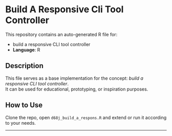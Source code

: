 # Build A Responsive Cli Tool Controller

This repository contains an auto-generated R file for:

- build a responsive CLI tool controller
- **Language**: R

## Description

This file serves as a base implementation for the concept: *build a responsive CLI tool controller*.  
It can be used for educational, prototyping, or inspiration purposes.

## How to Use

Clone the repo, open `d68j_build_a_respons.R` and extend or run it according to your needs.

---


